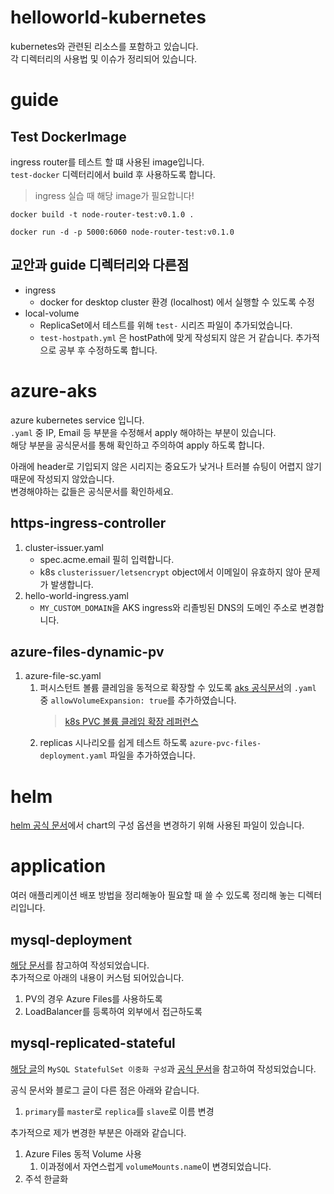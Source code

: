 # helloworld-kubernetes

kubernetes와 관련된 리소스를 포함하고 있습니다. <br />
각 디렉터리의 사용법 및 이슈가 정리되어 있습니다. <br />

# guide

## Test DockerImage

ingress router를 테스트 할 떄 사용된 image입니다. <br />
`test-docker` 디렉터리에서 build 후 사용하도록 합니다. <br />

> ingress 실습 때 해당 image가 필요합니다!

```shell
docker build -t node-router-test:v0.1.0 .

docker run -d -p 5000:6060 node-router-test:v0.1.0
```

## 교안과 guide 디렉터리와 다른점

- ingress
  - docker for desktop cluster 환경 (localhost) 에서 실행할 수 있도록 수정
- local-volume
  - ReplicaSet에서 테스트를 위해 `test-` 시리즈 파일이 추가되었습니다.
  - `test-hostpath.yml` 은 hostPath에 맞게 작성되지 않은 거 같습니다. 추가적으로 공부 후 수정하도록 합니다.

# azure-aks

azure kubernetes service 입니다. <br />
`.yaml` 중 IP, Email 등 부분을 수정해서 apply 해야하는 부분이 있습니다. <br />
해당 부분을 공식문서를 통해 확인하고 주의하여 apply 하도록 합니다. <br />

아래에 header로 기입되지 않은 시리지는 중요도가 낮거나 트러블 슈팅이 어렵지 않기 때문에 작성되지 않았습니다. <br />
변경해야하는 값들은 공식문서를 확인하세요. <br />

## https-ingress-controller

1. cluster-issuer.yaml
   - spec.acme.email 필히 입력합니다.
   - k8s `clusterissuer/letsencrypt` object에서 이메일이 유효하지 않아 문제가 발생합니다.
1. hello-world-ingress.yaml
   - `MY_CUSTOM_DOMAIN`을 AKS ingress와 리졸빙된 DNS의 도메인 주소로 변경합니다.

## azure-files-dynamic-pv

1. azure-file-sc.yaml
   1. 퍼시스턴트 볼륨 클레임을 동적으로 확장할 수 있도록 [aks 공식문서](https://docs.microsoft.com/ko-kr/azure/aks/azure-files-dynamic-pv#create-a-storage-class)의 `.yaml` 중 `allowVolumeExpansion: true`를 추가하였습니다.
      > [k8s PVC 볼륨 클레임 확장 레퍼런스](https://kubernetes.io/ko/docs/concepts/storage/persistent-volumes/#%ED%8D%BC%EC%8B%9C%EC%8A%A4%ED%84%B4%ED%8A%B8-%EB%B3%BC%EB%A5%A8-%ED%81%B4%EB%A0%88%EC%9E%84-%ED%99%95%EC%9E%A5)
   1. replicas 시나리오를 쉽게 테스트 하도록 `azure-pvc-files-deployment.yaml` 파일을 추가하였습니다.

# helm

[helm 공식 문서](https://helm.sh/ko/docs/intro/using_helm/#%EC%84%A4%EC%B9%98-%EC%A0%84-%EC%B0%A8%ED%8A%B8-%EC%BB%A4%EC%8A%A4%ED%84%B0%EB%A7%88%EC%9D%B4%EC%A7%95)에서 chart의 구성 옵션을 변경하기 위해 사용된 파일이 있습니다.

# application

여러 애플리케이션 배포 방법을 정리해놓아 필요할 때 쓸 수 있도록 정리해 놓는 디렉터리입니다.

## mysql-deployment

[해당 문서](https://kubernetes.io/ko/docs/tasks/run-application/run-single-instance-stateful-application/)를 참고하여 작성되었습니다. <br />
추가적으로 아래의 내용이 커스텀 되어있습니다.

1. PV의 경우 Azure Files를 사용하도록
1. LoadBalancer를 등록하여 외부에서 접근하도록

## mysql-replicated-stateful

[해당 글](https://ikcoo.tistory.com/m/126)의 `MySQL StatefulSet 이중화 구성`과 [공식 문서](https://kubernetes.io/docs/tasks/run-application/run-replicated-stateful-application/)을 참고하여 작성되었습니다.

공식 문서와 블로그 글이 다른 점은 아래와 같습니다.

1. `primary`를 `master`로 `replica`를 `slave`로 이름 변경

추가적으로 제가 변경한 부분은 아래와 같습니다.

1. Azure Files 동적 Volume 사용
   1. 이과정에서 자연스럽게 `volumeMounts.name`이 변경되었습니다.
2. 주석 한글화
